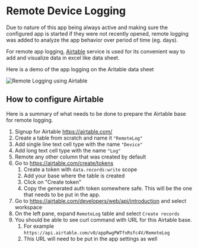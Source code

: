 # Remote Device Logging
Due to nature of this app being always active and making sure the configured app is started if they were not recently opened, remote logging was added to analyze the app behavior over period of time (eg. days).

For remote app logging, [Airtable](https://airtable.com/) service is used for its convenient way to add and visualize data in excel like data sheet.

Here is a demo of the app logging on the Aritable data sheet

![Remote Logging using Airtable](https://github.com/user-attachments/assets/e91b46d3-cffa-41b6-8ebc-6cd852ede9e7)


## How to configure Airtable
Here is a summary of what needs to be done to prepare the Airtable base for remote logging.

1. Signup for Airtable https://airtable.com/
2. Create a table from scratch and name it `"RemoteLog"`
3. Add single line text cell type with the name `"Device"`
4. Add long text cell type with the name `"Log"`
5. Remote any other column that was created by default
6. Go to https://airtable.com/create/tokens  
    1. Create a token with `data.records:write` scope  
    1. Add your base where the table is created  
    1. Click on "Create token"  
    1. Copy the generated auth token somewhere safe. This will be the one that needs to be put in the app.  
7. Go to https://airtable.com/developers/web/api/introduction and select workspace
8. On the left pane, expand `RemoteLog` table and select `Create records`
9. You should be able to see curl command with URL for this Airtable base.  
    1. For example `https://api.airtable.com/v0/appRwgPWTfxRsfc4V/RemoteLog`  
    1. This URL will need to be put in the app settings as well  
